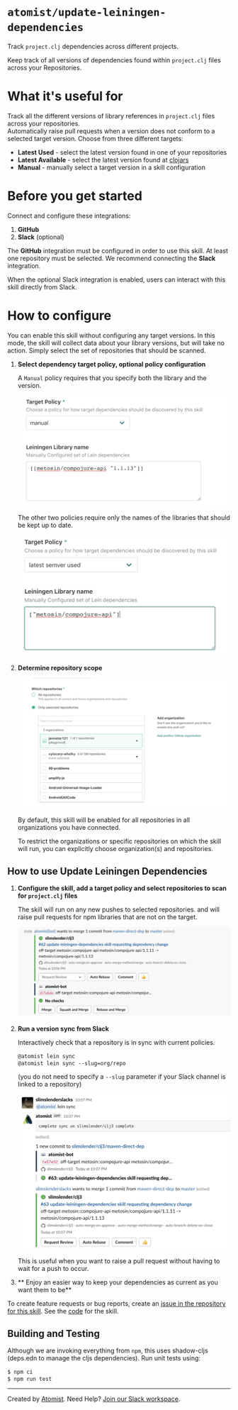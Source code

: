 # `atomist/update-leiningen-dependencies`

Track `project.clj` dependencies across different projects.

<!---atomist-skill-readme:start--->

Keep track of all versions of dependencies found within `project.clj` files
across your Repositories.

# What it's useful for

Track all the different versions of library references in `project.clj` files
across your repositories.  
Automatically raise pull requests when a version does not conform to a selected
target version. Choose from three different targets:

-   **Latest Used** - select the latest version found in one of your
    repositories
-   **Latest Available** - select the latest version found at
    [clojars](https://clojars.org)
-   **Manual** - manually select a target version in a skill configuration

# Before you get started

Connect and configure these integrations:

1. **GitHub**
2. **Slack** (optional)

The **GitHub** integration must be configured in order to use this skill. At
least one repository must be selected. We recommend connecting the **Slack**
integration.

When the optional Slack integration is enabled, users can interact with this
skill directly from Slack.

# How to configure

You can enable this skill without configuring any target versions. In this mode,
the skill will collect data about your library versions, but will take no
action. Simply select the set of repositories that should be scanned.

1. **Select dependency target policy, optional policy configuration**

    A `Manual` policy requires that you specify both the library and the
    version.

    ![screenshot1](docs/images/screenshot1.png)

    The other two policies require only the names of the libraries that should
    be kept up to date.

    ![screenshot2](docs/images/screenshot2.png)

2. **Determine repository scope**

    ![Repository filter](docs/images/repo-filter.png)

    By default, this skill will be enabled for all repositories in all
    organizations you have connected.

    To restrict the organizations or specific repositories on which the skill
    will run, you can explicitly choose organization(s) and repositories.

## How to use Update Leiningen Dependencies

1.  **Configure the skill, add a target policy and select repositories to scan
    for `project.clj` files**

    The skill will run on any new pushes to selected repositories. and will
    raise pull requests for npm libraries that are not on the target.

    ![screenshot3](docs/images/screenshot3.png)

2)  **Run a version sync from Slack**

    Interactively check that a repository is in sync with current policies.

    ```
    @atomist lein sync
    @atomist lein sync --slug=org/repo
    ```

    (you do not need to specify a `--slug` parameter if your Slack channel is
    linked to a repository)

    ![screenshot4](docs/images/screenshot4.png)

    This is useful when you want to raise a pull request without having to wait
    for a push to occur.

3)  ** Enjoy an easier way to keep your dependencies as current as you want them
    to be**

To create feature requests or bug reports, create an
[issue in the repository for this skill](https://github.com/atomist-skills/update-leiningen-dependencies-skill/issues).
See the
[code](https://github.com/atomist-skills/update-leiningen-dependencies-skill)
for the skill.

<!---atomist-skill-readme:end--->

## Building and Testing

Although we are invoking everything from `npm`, this uses shadow-cljs (deps.edn
to manage the cljs dependencies). Run unit tests using:

```
$ npm ci
$ npm run test
```

---

Created by [Atomist][atomist]. Need Help? [Join our Slack workspace][slack].

[atomist]: https://atomist.com/ "Atomist - How Teams Deliver Software"
[slack]: https://join.atomist.com/ "Atomist Community Slack"
